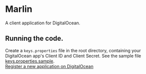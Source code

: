# Marlin

A client application for DigitalOcean.

## Running the code.

Create a `keys.properties` file in the root directory, containing your DigitalOcean app's Client ID
and Client Secret. See the sample file [keys.properties.sample](./keys.properties.sample).  
[Register a new application on DigitalOcean](https://cloud.digitalocean.com/account/api/application)


